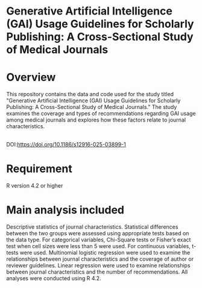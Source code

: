 # Generative Artificial Intelligence (GAI) Usage Guidelines for Scholarly Publishing: A Cross-Sectional Study of Medical Journals
# Overview
This repository contains the data and code used for the study titled "Generative Artificial Intelligence (GAI) Usage Guidelines for Scholarly Publishing: A Cross-Sectional Study of Medical Journals." The study examines the coverage and types of recommendations regarding GAI usage among medical journals and explores how these factors relate to journal characteristics.

<br>DOI:https://doi.org/10.1186/s12916-025-03899-1

# Requirement
R version 4.2 or higher
# Main analysis included
Descriptive statistics of journal characteristics.
Statistical differences between the two groups were assessed using appropriate tests based on the data type. For categorical variables, Chi-Square tests or Fisher’s exact test when cell sizes were less than 5 were used. For continuous variables, t-tests were used. Multinomial logistic regression were used to examine the relationships between journal characteristics and the coverage of author or reviewer guidelines. Linear regression were used to examine relationships between journal characteristics and the number of recommendations. All analyses were conducted using R 4.2.


